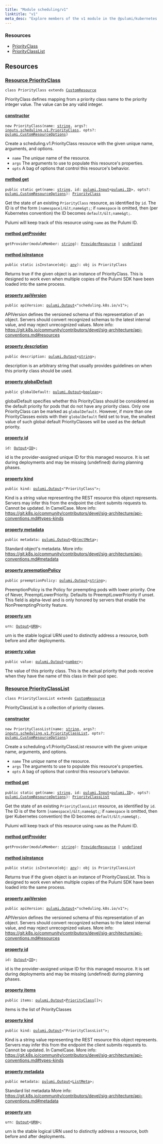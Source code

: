 ```yaml
---
title: "Module scheduling/v1"
linktitle: "v1"
meta_desc: "Explore members of the v1 module in the @pulumi/kubernetes package."
---
```


<!-- WARNING: this page was generated by a tool. Do not edit it by hand. -->
<!-- To change it, please see https://github.com/pulumi/docs/tree/master/tools/tscdocgen. -->




<h3>Resources</h3>
<ul class="api">
    <li><a href="#PriorityClass"><span class="symbol resource"></span>PriorityClass</a></li>
    <li><a href="#PriorityClassList"><span class="symbol resource"></span>PriorityClassList</a></li>
</ul>




<h2 id="resources">Resources</h2>
<h3 class="pdoc-module-header" id="PriorityClass" data-link-title="PriorityClass">
    <a href="https://github.com/pulumi/pulumi-kubernetes/blob/01cb28090594ca422296aeb244896619f1555f61/sdk/nodejs/scheduling/v1/PriorityClass.ts#L14">
        Resource <strong>PriorityClass</strong>
    </a>
</h3>

<pre class="highlight"><code><span class='kr'>class</span> <span class='nx'>PriorityClass</span> <span class='kr'>extends</span> <a href='/docs/reference/pkg/nodejs/pulumi/pulumi/#CustomResource'>CustomResource</a></code></pre>

PriorityClass defines mapping from a priority class name to the priority integer value. The
value can be any valid integer.

<h4 class="pdoc-member-header" id="PriorityClass-constructor">
<a class="pdoc-child-name" href="https://github.com/pulumi/pulumi-kubernetes/blob/01cb28090594ca422296aeb244896619f1555f61/sdk/nodejs/scheduling/v1/PriorityClass.ts#L93"> <b>constructor</b></a>
</h4>


<pre class="highlight"><code><span class='kd'></span><span class='kd'>new</span> PriorityClass(name: <span class='kd'><a href='https://developer.mozilla.org/en-US/docs/Web/JavaScript/Reference/Global_Objects/String'>string</a></span>, args?: <a href='/docs/reference/pkg/nodejs/pulumi/kubernetes/types/input/#PriorityClass'>inputs.scheduling.v1.PriorityClass</a>, opts?: <a href='/docs/reference/pkg/nodejs/pulumi/pulumi/#CustomResourceOptions'>pulumi.CustomResourceOptions</a>)</code></pre>


Create a scheduling.v1.PriorityClass resource with the given unique name, arguments, and options.

* `name` The _unique_ name of the resource.
* `args` The arguments to use to populate this resource&#39;s properties.
* `opts` A bag of options that control this resource&#39;s behavior.

<h4 class="pdoc-member-header" id="PriorityClass-get">
<a class="pdoc-child-name" href="https://github.com/pulumi/pulumi-kubernetes/blob/01cb28090594ca422296aeb244896619f1555f61/sdk/nodejs/scheduling/v1/PriorityClass.ts#L76">method <b>get</b></a>
</h4>


<pre class="highlight"><code><span class='kd'>public static </span>get(name: <span class='kd'><a href='https://developer.mozilla.org/en-US/docs/Web/JavaScript/Reference/Global_Objects/String'>string</a></span>, id: <a href='/docs/reference/pkg/nodejs/pulumi/pulumi/#Input'>pulumi.Input</a>&lt;<a href='/docs/reference/pkg/nodejs/pulumi/pulumi/#ID'>pulumi.ID</a>&gt;, opts?: <a href='/docs/reference/pkg/nodejs/pulumi/pulumi/#CustomResourceOptions'>pulumi.CustomResourceOptions</a>): <a href='#PriorityClass'>PriorityClass</a></code></pre>


Get the state of an existing `PriorityClass` resource, as identified by `id`.
The ID is of the form `[namespace]/&lt;name&gt;`; if `namespace` is omitted, then (per
Kubernetes convention) the ID becomes `default/&lt;name&gt;`.

Pulumi will keep track of this resource using `name` as the Pulumi ID.

<h4 class="pdoc-member-header" id="PriorityClass-getProvider">
<a class="pdoc-child-name" href="https://github.com/pulumi/pulumi-kubernetes/blob/01cb28090594ca422296aeb244896619f1555f61/sdk/nodejs/scheduling/v1/PriorityClass.ts#L14">method <b>getProvider</b></a>
</h4>


<pre class="highlight"><code><span class='kd'></span>getProvider(moduleMember: <span class='kd'><a href='https://developer.mozilla.org/en-US/docs/Web/JavaScript/Reference/Global_Objects/String'>string</a></span>): <a href='/docs/reference/pkg/nodejs/pulumi/pulumi/#ProviderResource'>ProviderResource</a> | <span class='kd'><a href='https://developer.mozilla.org/en-US/docs/Web/JavaScript/Reference/Global_Objects/undefined'>undefined</a></span></code></pre>

<h4 class="pdoc-member-header" id="PriorityClass-isInstance">
<a class="pdoc-child-name" href="https://github.com/pulumi/pulumi-kubernetes/blob/01cb28090594ca422296aeb244896619f1555f61/sdk/nodejs/scheduling/v1/PriorityClass.ts#L87">method <b>isInstance</b></a>
</h4>


<pre class="highlight"><code><span class='kd'>public static </span>isInstance(obj: <span class='kd'><a href='https://www.typescriptlang.org/docs/handbook/basic-types.html#any'>any</a></span>): obj is PriorityClass</code></pre>


Returns true if the given object is an instance of PriorityClass.  This is designed to work even
when multiple copies of the Pulumi SDK have been loaded into the same process.

<h4 class="pdoc-member-header" id="PriorityClass-apiVersion">
<a class="pdoc-child-name" href="https://github.com/pulumi/pulumi-kubernetes/blob/01cb28090594ca422296aeb244896619f1555f61/sdk/nodejs/scheduling/v1/PriorityClass.ts#L21">property <b>apiVersion</b></a>
</h4>

<pre class="highlight"><code><span class='kd'>public </span>apiVersion: <a href='/docs/reference/pkg/nodejs/pulumi/pulumi/#Output'>pulumi.Output</a>&lt;<span class='s2'>"scheduling.k8s.io/v1"</span>&gt;;</code></pre>

APIVersion defines the versioned schema of this representation of an object. Servers should
convert recognized schemas to the latest internal value, and may reject unrecognized
values. More info:
https://git.k8s.io/community/contributors/devel/sig-architecture/api-conventions.md#resources

<h4 class="pdoc-member-header" id="PriorityClass-description">
<a class="pdoc-child-name" href="https://github.com/pulumi/pulumi-kubernetes/blob/01cb28090594ca422296aeb244896619f1555f61/sdk/nodejs/scheduling/v1/PriorityClass.ts#L27">property <b>description</b></a>
</h4>

<pre class="highlight"><code><span class='kd'>public </span>description: <a href='/docs/reference/pkg/nodejs/pulumi/pulumi/#Output'>pulumi.Output</a>&lt;<span class='kd'><a href='https://developer.mozilla.org/en-US/docs/Web/JavaScript/Reference/Global_Objects/String'>string</a></span>&gt;;</code></pre>

description is an arbitrary string that usually provides guidelines on when this priority
class should be used.

<h4 class="pdoc-member-header" id="PriorityClass-globalDefault">
<a class="pdoc-child-name" href="https://github.com/pulumi/pulumi-kubernetes/blob/01cb28090594ca422296aeb244896619f1555f61/sdk/nodejs/scheduling/v1/PriorityClass.ts#L36">property <b>globalDefault</b></a>
</h4>

<pre class="highlight"><code><span class='kd'>public </span>globalDefault: <a href='/docs/reference/pkg/nodejs/pulumi/pulumi/#Output'>pulumi.Output</a>&lt;<span class='kd'><a href='https://developer.mozilla.org/en-US/docs/Web/JavaScript/Reference/Global_Objects/Boolean'>boolean</a></span>&gt;;</code></pre>

globalDefault specifies whether this PriorityClass should be considered as the default
priority for pods that do not have any priority class. Only one PriorityClass can be marked
as `globalDefault`. However, if more than one PriorityClasses exists with their
`globalDefault` field set to true, the smallest value of such global default
PriorityClasses will be used as the default priority.

<h4 class="pdoc-member-header" id="PriorityClass-id">
<a class="pdoc-child-name" href="https://github.com/pulumi/pulumi-kubernetes/blob/01cb28090594ca422296aeb244896619f1555f61/sdk/nodejs/scheduling/v1/PriorityClass.ts#L14">property <b>id</b></a>
</h4>

<pre class="highlight"><code><span class='kd'></span>id: <a href='/docs/reference/pkg/nodejs/pulumi/pulumi/#Output'>Output</a>&lt;<a href='/docs/reference/pkg/nodejs/pulumi/pulumi/#ID'>ID</a>&gt;;</code></pre>

id is the provider-assigned unique ID for this managed resource.  It is set during
deployments and may be missing (undefined) during planning phases.

<h4 class="pdoc-member-header" id="PriorityClass-kind">
<a class="pdoc-child-name" href="https://github.com/pulumi/pulumi-kubernetes/blob/01cb28090594ca422296aeb244896619f1555f61/sdk/nodejs/scheduling/v1/PriorityClass.ts#L44">property <b>kind</b></a>
</h4>

<pre class="highlight"><code><span class='kd'>public </span>kind: <a href='/docs/reference/pkg/nodejs/pulumi/pulumi/#Output'>pulumi.Output</a>&lt;<span class='s2'>"PriorityClass"</span>&gt;;</code></pre>

Kind is a string value representing the REST resource this object represents. Servers may
infer this from the endpoint the client submits requests to. Cannot be updated. In
CamelCase. More info:
https://git.k8s.io/community/contributors/devel/sig-architecture/api-conventions.md#types-kinds

<h4 class="pdoc-member-header" id="PriorityClass-metadata">
<a class="pdoc-child-name" href="https://github.com/pulumi/pulumi-kubernetes/blob/01cb28090594ca422296aeb244896619f1555f61/sdk/nodejs/scheduling/v1/PriorityClass.ts#L50">property <b>metadata</b></a>
</h4>

<pre class="highlight"><code><span class='kd'>public </span>metadata: <a href='/docs/reference/pkg/nodejs/pulumi/pulumi/#Output'>pulumi.Output</a>&lt;<a href='/docs/reference/pkg/nodejs/pulumi/kubernetes/types/output/#ObjectMeta'>ObjectMeta</a>&gt;;</code></pre>

Standard object's metadata. More info:
https://git.k8s.io/community/contributors/devel/sig-architecture/api-conventions.md#metadata

<h4 class="pdoc-member-header" id="PriorityClass-preemptionPolicy">
<a class="pdoc-child-name" href="https://github.com/pulumi/pulumi-kubernetes/blob/01cb28090594ca422296aeb244896619f1555f61/sdk/nodejs/scheduling/v1/PriorityClass.ts#L57">property <b>preemptionPolicy</b></a>
</h4>

<pre class="highlight"><code><span class='kd'>public </span>preemptionPolicy: <a href='/docs/reference/pkg/nodejs/pulumi/pulumi/#Output'>pulumi.Output</a>&lt;<span class='kd'><a href='https://developer.mozilla.org/en-US/docs/Web/JavaScript/Reference/Global_Objects/String'>string</a></span>&gt;;</code></pre>

PreemptionPolicy is the Policy for preempting pods with lower priority. One of Never,
PreemptLowerPriority. Defaults to PreemptLowerPriority if unset. This field is alpha-level
and is only honored by servers that enable the NonPreemptingPriority feature.

<h4 class="pdoc-member-header" id="PriorityClass-urn">
<a class="pdoc-child-name" href="https://github.com/pulumi/pulumi-kubernetes/blob/01cb28090594ca422296aeb244896619f1555f61/sdk/nodejs/scheduling/v1/PriorityClass.ts#L14">property <b>urn</b></a>
</h4>

<pre class="highlight"><code><span class='kd'></span>urn: <a href='/docs/reference/pkg/nodejs/pulumi/pulumi/#Output'>Output</a>&lt;<a href='/docs/reference/pkg/nodejs/pulumi/pulumi/#URN'>URN</a>&gt;;</code></pre>

urn is the stable logical URN used to distinctly address a resource, both before and after
deployments.

<h4 class="pdoc-member-header" id="PriorityClass-value">
<a class="pdoc-child-name" href="https://github.com/pulumi/pulumi-kubernetes/blob/01cb28090594ca422296aeb244896619f1555f61/sdk/nodejs/scheduling/v1/PriorityClass.ts#L63">property <b>value</b></a>
</h4>

<pre class="highlight"><code><span class='kd'>public </span>value: <a href='/docs/reference/pkg/nodejs/pulumi/pulumi/#Output'>pulumi.Output</a>&lt;<span class='kd'><a href='https://developer.mozilla.org/en-US/docs/Web/JavaScript/Reference/Global_Objects/Number'>number</a></span>&gt;;</code></pre>

The value of this priority class. This is the actual priority that pods receive when they
have the name of this class in their pod spec.

<h3 class="pdoc-module-header" id="PriorityClassList" data-link-title="PriorityClassList">
    <a href="https://github.com/pulumi/pulumi-kubernetes/blob/01cb28090594ca422296aeb244896619f1555f61/sdk/nodejs/scheduling/v1/PriorityClassList.ts#L13">
        Resource <strong>PriorityClassList</strong>
    </a>
</h3>

<pre class="highlight"><code><span class='kr'>class</span> <span class='nx'>PriorityClassList</span> <span class='kr'>extends</span> <a href='/docs/reference/pkg/nodejs/pulumi/pulumi/#CustomResource'>CustomResource</a></code></pre>

PriorityClassList is a collection of priority classes.

<h4 class="pdoc-member-header" id="PriorityClassList-constructor">
<a class="pdoc-child-name" href="https://github.com/pulumi/pulumi-kubernetes/blob/01cb28090594ca422296aeb244896619f1555f61/sdk/nodejs/scheduling/v1/PriorityClassList.ts#L69"> <b>constructor</b></a>
</h4>


<pre class="highlight"><code><span class='kd'></span><span class='kd'>new</span> PriorityClassList(name: <span class='kd'><a href='https://developer.mozilla.org/en-US/docs/Web/JavaScript/Reference/Global_Objects/String'>string</a></span>, args?: <a href='/docs/reference/pkg/nodejs/pulumi/kubernetes/types/input/#PriorityClassList'>inputs.scheduling.v1.PriorityClassList</a>, opts?: <a href='/docs/reference/pkg/nodejs/pulumi/pulumi/#CustomResourceOptions'>pulumi.CustomResourceOptions</a>)</code></pre>


Create a scheduling.v1.PriorityClassList resource with the given unique name, arguments, and options.

* `name` The _unique_ name of the resource.
* `args` The arguments to use to populate this resource&#39;s properties.
* `opts` A bag of options that control this resource&#39;s behavior.

<h4 class="pdoc-member-header" id="PriorityClassList-get">
<a class="pdoc-child-name" href="https://github.com/pulumi/pulumi-kubernetes/blob/01cb28090594ca422296aeb244896619f1555f61/sdk/nodejs/scheduling/v1/PriorityClassList.ts#L52">method <b>get</b></a>
</h4>


<pre class="highlight"><code><span class='kd'>public static </span>get(name: <span class='kd'><a href='https://developer.mozilla.org/en-US/docs/Web/JavaScript/Reference/Global_Objects/String'>string</a></span>, id: <a href='/docs/reference/pkg/nodejs/pulumi/pulumi/#Input'>pulumi.Input</a>&lt;<a href='/docs/reference/pkg/nodejs/pulumi/pulumi/#ID'>pulumi.ID</a>&gt;, opts?: <a href='/docs/reference/pkg/nodejs/pulumi/pulumi/#CustomResourceOptions'>pulumi.CustomResourceOptions</a>): <a href='#PriorityClassList'>PriorityClassList</a></code></pre>


Get the state of an existing `PriorityClassList` resource, as identified by `id`.
The ID is of the form `[namespace]/&lt;name&gt;`; if `namespace` is omitted, then (per
Kubernetes convention) the ID becomes `default/&lt;name&gt;`.

Pulumi will keep track of this resource using `name` as the Pulumi ID.

<h4 class="pdoc-member-header" id="PriorityClassList-getProvider">
<a class="pdoc-child-name" href="https://github.com/pulumi/pulumi-kubernetes/blob/01cb28090594ca422296aeb244896619f1555f61/sdk/nodejs/scheduling/v1/PriorityClassList.ts#L13">method <b>getProvider</b></a>
</h4>


<pre class="highlight"><code><span class='kd'></span>getProvider(moduleMember: <span class='kd'><a href='https://developer.mozilla.org/en-US/docs/Web/JavaScript/Reference/Global_Objects/String'>string</a></span>): <a href='/docs/reference/pkg/nodejs/pulumi/pulumi/#ProviderResource'>ProviderResource</a> | <span class='kd'><a href='https://developer.mozilla.org/en-US/docs/Web/JavaScript/Reference/Global_Objects/undefined'>undefined</a></span></code></pre>

<h4 class="pdoc-member-header" id="PriorityClassList-isInstance">
<a class="pdoc-child-name" href="https://github.com/pulumi/pulumi-kubernetes/blob/01cb28090594ca422296aeb244896619f1555f61/sdk/nodejs/scheduling/v1/PriorityClassList.ts#L63">method <b>isInstance</b></a>
</h4>


<pre class="highlight"><code><span class='kd'>public static </span>isInstance(obj: <span class='kd'><a href='https://www.typescriptlang.org/docs/handbook/basic-types.html#any'>any</a></span>): obj is PriorityClassList</code></pre>


Returns true if the given object is an instance of PriorityClassList.  This is designed to work even
when multiple copies of the Pulumi SDK have been loaded into the same process.

<h4 class="pdoc-member-header" id="PriorityClassList-apiVersion">
<a class="pdoc-child-name" href="https://github.com/pulumi/pulumi-kubernetes/blob/01cb28090594ca422296aeb244896619f1555f61/sdk/nodejs/scheduling/v1/PriorityClassList.ts#L20">property <b>apiVersion</b></a>
</h4>

<pre class="highlight"><code><span class='kd'>public </span>apiVersion: <a href='/docs/reference/pkg/nodejs/pulumi/pulumi/#Output'>pulumi.Output</a>&lt;<span class='s2'>"scheduling.k8s.io/v1"</span>&gt;;</code></pre>

APIVersion defines the versioned schema of this representation of an object. Servers should
convert recognized schemas to the latest internal value, and may reject unrecognized
values. More info:
https://git.k8s.io/community/contributors/devel/sig-architecture/api-conventions.md#resources

<h4 class="pdoc-member-header" id="PriorityClassList-id">
<a class="pdoc-child-name" href="https://github.com/pulumi/pulumi-kubernetes/blob/01cb28090594ca422296aeb244896619f1555f61/sdk/nodejs/scheduling/v1/PriorityClassList.ts#L13">property <b>id</b></a>
</h4>

<pre class="highlight"><code><span class='kd'></span>id: <a href='/docs/reference/pkg/nodejs/pulumi/pulumi/#Output'>Output</a>&lt;<a href='/docs/reference/pkg/nodejs/pulumi/pulumi/#ID'>ID</a>&gt;;</code></pre>

id is the provider-assigned unique ID for this managed resource.  It is set during
deployments and may be missing (undefined) during planning phases.

<h4 class="pdoc-member-header" id="PriorityClassList-items">
<a class="pdoc-child-name" href="https://github.com/pulumi/pulumi-kubernetes/blob/01cb28090594ca422296aeb244896619f1555f61/sdk/nodejs/scheduling/v1/PriorityClassList.ts#L25">property <b>items</b></a>
</h4>

<pre class="highlight"><code><span class='kd'>public </span>items: <a href='/docs/reference/pkg/nodejs/pulumi/pulumi/#Output'>pulumi.Output</a>&lt;<a href='/docs/reference/pkg/nodejs/pulumi/kubernetes/types/output/#PriorityClass'>PriorityClass</a>[]&gt;;</code></pre>

items is the list of PriorityClasses

<h4 class="pdoc-member-header" id="PriorityClassList-kind">
<a class="pdoc-child-name" href="https://github.com/pulumi/pulumi-kubernetes/blob/01cb28090594ca422296aeb244896619f1555f61/sdk/nodejs/scheduling/v1/PriorityClassList.ts#L33">property <b>kind</b></a>
</h4>

<pre class="highlight"><code><span class='kd'>public </span>kind: <a href='/docs/reference/pkg/nodejs/pulumi/pulumi/#Output'>pulumi.Output</a>&lt;<span class='s2'>"PriorityClassList"</span>&gt;;</code></pre>

Kind is a string value representing the REST resource this object represents. Servers may
infer this from the endpoint the client submits requests to. Cannot be updated. In
CamelCase. More info:
https://git.k8s.io/community/contributors/devel/sig-architecture/api-conventions.md#types-kinds

<h4 class="pdoc-member-header" id="PriorityClassList-metadata">
<a class="pdoc-child-name" href="https://github.com/pulumi/pulumi-kubernetes/blob/01cb28090594ca422296aeb244896619f1555f61/sdk/nodejs/scheduling/v1/PriorityClassList.ts#L39">property <b>metadata</b></a>
</h4>

<pre class="highlight"><code><span class='kd'>public </span>metadata: <a href='/docs/reference/pkg/nodejs/pulumi/pulumi/#Output'>pulumi.Output</a>&lt;<a href='/docs/reference/pkg/nodejs/pulumi/kubernetes/types/output/#ListMeta'>ListMeta</a>&gt;;</code></pre>

Standard list metadata More info:
https://git.k8s.io/community/contributors/devel/sig-architecture/api-conventions.md#metadata

<h4 class="pdoc-member-header" id="PriorityClassList-urn">
<a class="pdoc-child-name" href="https://github.com/pulumi/pulumi-kubernetes/blob/01cb28090594ca422296aeb244896619f1555f61/sdk/nodejs/scheduling/v1/PriorityClassList.ts#L13">property <b>urn</b></a>
</h4>

<pre class="highlight"><code><span class='kd'></span>urn: <a href='/docs/reference/pkg/nodejs/pulumi/pulumi/#Output'>Output</a>&lt;<a href='/docs/reference/pkg/nodejs/pulumi/pulumi/#URN'>URN</a>&gt;;</code></pre>

urn is the stable logical URN used to distinctly address a resource, both before and after
deployments.



